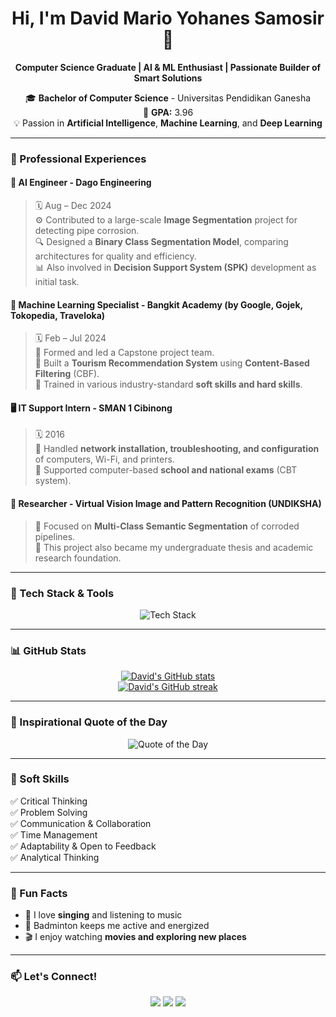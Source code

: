 <h1 align="center">Hi, I'm <strong>David Mario Yohanes Samosir</strong> 👋</h1>

<p align="center">
  <strong>Computer Science Graduate | AI & ML Enthusiast | Passionate Builder of Smart Solutions</strong>
</p>

<p align="center">
  🎓 <strong>Bachelor of Computer Science</strong> - Universitas Pendidikan Ganesha<br>
  🏅 <strong>GPA:</strong> 3.96<br>
  💡 Passion in <strong>Artificial Intelligence</strong>, <strong>Machine Learning</strong>, and <strong>Deep Learning</strong>
</p>

---

### 🚀 Professional Experiences

#### 🧠 <strong>AI Engineer - Dago Engineering</strong>  
> 🗓️ Aug – Dec 2024  
> ⚙️ Contributed to a large-scale **Image Segmentation** project for detecting pipe corrosion.  
> 🔍 Designed a **Binary Class Segmentation Model**, comparing architectures for quality and efficiency.  
> 📊 Also involved in **Decision Support System (SPK)** development as initial task.

#### 🤖 <strong>Machine Learning Specialist - Bangkit Academy (by Google, Gojek, Tokopedia, Traveloka)</strong>  
> 🗓️ Feb – Jul 2024  
> 🤝 Formed and led a Capstone project team.  
> 🧭 Built a **Tourism Recommendation System** using **Content-Based Filtering** (CBF).  
> 🎯 Trained in various industry-standard **soft skills and hard skills**.

#### 🖥️ <strong>IT Support Intern - SMAN 1 Cibinong</strong>  
> 🗓️ 2016  
> 🔧 Handled **network installation, troubleshooting, and configuration** of computers, Wi-Fi, and printers.  
> 🧪 Supported computer-based **school and national exams** (CBT system).

#### 🔬 <strong>Researcher - Virtual Vision Image and Pattern Recognition (UNDIKSHA)</strong>  
> 📘 Focused on **Multi-Class Semantic Segmentation** of corroded pipelines.  
> 🧠 This project also became my undergraduate thesis and academic research foundation.

---

### 🧰 Tech Stack & Tools

<p align="center">
  <img src="https://skillicons.dev/icons?i=python,tensorflow,keras,pytorch,scikit-learn,vscode,git,streamlit,html" alt="Tech Stack" />
</p>

---

### 📊 GitHub Stats

<p align="center">
  <a href="https://github.com/DavidMarioYS">
    <img src="https://github-readme-stats.vercel.app/api?username=DavidMarioYS&show_icons=true&theme=radical" alt="David's GitHub stats"/>
  </a>
  <br>
  <a href="https://github.com/DavidMarioYS">
    <img src="https://github-readme-streak-stats.herokuapp.com/?user=DavidMarioYS&theme=radical" alt="David's GitHub streak"/>
  </a>
</p>

---

### 🧠 Inspirational Quote of the Day

<p align="center">
  <img src="https://quotes-github-readme.vercel.app/api?type=horizontal&theme=radical" alt="Quote of the Day" />
</p>

---

### 🎯 Soft Skills

✅ Critical Thinking  
✅ Problem Solving  
✅ Communication & Collaboration  
✅ Time Management  
✅ Adaptability & Open to Feedback  
✅ Analytical Thinking

---

### 🎵 Fun Facts

- 🎤 I love **singing** and listening to music  
- 🏸 Badminton keeps me active and energized  
- 🎬 I enjoy watching **movies and exploring new places**

---

### 📫 Let's Connect!

<p align="center">
  <a href="mailto:davidmario484@gmail.com"><img src="https://img.shields.io/badge/Gmail-D14836?style=for-the-badge&logo=gmail&logoColor=white"></a>
  <a href="https://www.linkedin.com/in/davidmarioys/"><img src="https://img.shields.io/badge/LinkedIn-blue?style=for-the-badge&logo=linkedin&logoColor=white"></a>
  <a href="https://github.com/DavidMarioYS"><img src="https://img.shields.io/badge/GitHub-181717?style=for-the-badge&logo=github&logoColor=white"></a>
</p>
